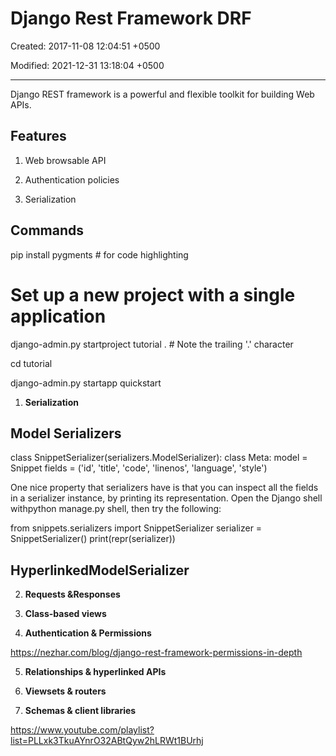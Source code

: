 # Django Rest Framework DRF

Created: 2017-11-08 12:04:51 +0500

Modified: 2021-12-31 13:18:04 +0500

---

Django REST framework is a powerful and flexible toolkit for building Web APIs.

## Features

1. Web browsable API

2. Authentication policies

3. Serialization

## Commands

pip install pygments # for code highlighting

# Set up a new project with a single application

django-admin.py startproject tutorial . # Note the trailing '.' character

cd tutorial

django-admin.py startapp quickstart

1. **Serialization**

## Model Serializers

class SnippetSerializer(serializers.ModelSerializer):
class Meta:
model = Snippet
fields = ('id', 'title', 'code', 'linenos', 'language', 'style')

One nice property that serializers have is that you can inspect all the fields in a serializer instance, by printing its representation. Open the Django shell withpython manage.py shell, then try the following:

from snippets.serializers import SnippetSerializer
serializer = SnippetSerializer()
print(repr(serializer))

## HyperlinkedModelSerializer

2. **Requests &Responses**

3. **Class-based views**

4. **Authentication & Permissions**

<https://nezhar.com/blog/django-rest-framework-permissions-in-depth>

5. **Relationships & hyperlinked APIs**

6. **Viewsets & routers**

7. **Schemas & client libraries**

<https://www.youtube.com/playlist?list=PLLxk3TkuAYnrO32ABtQyw2hLRWt1BUrhj>
